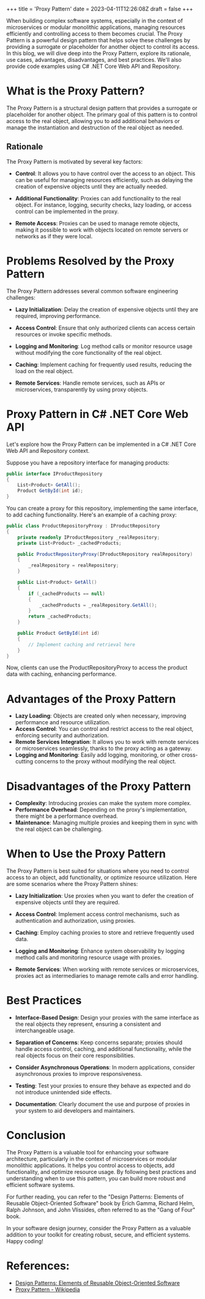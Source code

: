 +++
title = 'Proxy Pattern'
date = 2023-04-11T12:26:08Z
draft = false
+++

When building complex software systems, especially in the context of microservices or modular monolithic applications, managing resources efficiently and controlling access to them becomes crucial. The Proxy Pattern is a powerful design pattern that helps solve these challenges by providing a surrogate or placeholder for another object to control its access. In this blog, we will dive deep into the Proxy Pattern, explore its rationale, use cases, advantages, disadvantages, and best practices. We'll also provide code examples using C# .NET Core Web API and Repository.

# What is the Proxy Pattern?

The Proxy Pattern is a structural design pattern that provides a surrogate or placeholder for another object. The primary goal of this pattern is to control access to the real object, allowing you to add additional behaviors or manage the instantiation and destruction of the real object as needed.

## Rationale

The Proxy Pattern is motivated by several key factors:

- **Control**: It allows you to have control over the access to an object. This can be useful for managing resources efficiently, such as delaying the creation of expensive objects until they are actually needed.

- **Additional Functionality**: Proxies can add functionality to the real object. For instance, logging, security checks, lazy loading, or access control can be implemented in the proxy.

- **Remote Access**: Proxies can be used to manage remote objects, making it possible to work with objects located on remote servers or networks as if they were local.

# Problems Resolved by the Proxy Pattern

The Proxy Pattern addresses several common software engineering challenges:

- **Lazy Initialization**: Delay the creation of expensive objects until they are required, improving performance.

- **Access Control**: Ensure that only authorized clients can access certain resources or invoke specific methods.

- **Logging and Monitoring**: Log method calls or monitor resource usage without modifying the core functionality of the real object.

- **Caching**: Implement caching for frequently used results, reducing the load on the real object.

- **Remote Services**: Handle remote services, such as APIs or microservices, transparently by using proxy objects.

# Proxy Pattern in C# .NET Core Web API

Let's explore how the Proxy Pattern can be implemented in a C# .NET Core Web API and Repository context.

Suppose you have a repository interface for managing products:

```csharp
public interface IProductRepository
{
    List<Product> GetAll();
    Product GetById(int id);
}
```

You can create a proxy for this repository, implementing the same interface, to add caching functionality. Here's an example of a caching proxy:

```csharp
public class ProductRepositoryProxy : IProductRepository
{
    private readonly IProductRepository _realRepository;
    private List<Product> _cachedProducts;

    public ProductRepositoryProxy(IProductRepository realRepository)
    {
        _realRepository = realRepository;
    }

    public List<Product> GetAll()
    {
        if (_cachedProducts == null)
        {
            _cachedProducts = _realRepository.GetAll();
        }
        return _cachedProducts;
    }

    public Product GetById(int id)
    {
        // Implement caching and retrieval here
    }
}
```

Now, clients can use the ProductRepositoryProxy to access the product data with caching, enhancing performance.

# Advantages of the Proxy Pattern

- **Lazy Loading**: Objects are created only when necessary, improving performance and resource utilization.
- **Access Control**: You can control and restrict access to the real object, enforcing security and authorization.
- **Remote Services Integration**: It allows you to work with remote services or microservices seamlessly, thanks to the proxy acting as a gateway.
- **Logging and Monitoring**: Easily add logging, monitoring, or other cross-cutting concerns to the proxy without modifying the real object.

# Disadvantages of the Proxy Pattern

- **Complexity**: Introducing proxies can make the system more complex.
- **Performance Overhead**: Depending on the proxy's implementation, there might be a performance overhead.
- **Maintenance**: Managing multiple proxies and keeping them in sync with the real object can be challenging.

# When to Use the Proxy Pattern

The Proxy Pattern is best suited for situations where you need to control access to an object, add functionality, or optimize resource utilization. Here are some scenarios where the Proxy Pattern shines:

- **Lazy Initialization**: Use proxies when you want to defer the creation of expensive objects until they are required.

- **Access Control**: Implement access control mechanisms, such as authentication and authorization, using proxies.

- **Caching**: Employ caching proxies to store and retrieve frequently used data.

- **Logging and Monitoring**: Enhance system observability by logging method calls and monitoring resource usage with proxies.

- **Remote Services**: When working with remote services or microservices, proxies act as intermediaries to manage remote calls and error handling.

# Best Practices

- **Interface-Based Design**: Design your proxies with the same interface as the real objects they represent, ensuring a consistent and interchangeable usage.

- **Separation of Concerns**: Keep concerns separate; proxies should handle access control, caching, and additional functionality, while the real objects focus on their core responsibilities.

- **Consider Asynchronous Operations**: In modern applications, consider asynchronous proxies to improve responsiveness.

- **Testing**: Test your proxies to ensure they behave as expected and do not introduce unintended side effects.

- **Documentation**: Clearly document the use and purpose of proxies in your system to aid developers and maintainers.

# Conclusion

The Proxy Pattern is a valuable tool for enhancing your software architecture, particularly in the context of microservices or modular monolithic applications. It helps you control access to objects, add functionality, and optimize resource usage. By following best practices and understanding when to use this pattern, you can build more robust and efficient software systems.

For further reading, you can refer to the "Design Patterns: Elements of Reusable Object-Oriented Software" book by Erich Gamma, Richard Helm, Ralph Johnson, and John Vlissides, often referred to as the "Gang of Four" book.

In your software design journey, consider the Proxy Pattern as a valuable addition to your toolkit for creating robust, secure, and efficient systems. Happy coding!

# References:

- [Design Patterns: Elements of Reusable Object-Oriented Software](https://www.amazon.com/Design-Patterns-Elements-Reusable-Object-Oriented/dp/0201633612)
- [Proxy Pattern - Wikipedia](https://en.wikipedia.org/wiki/Proxy_pattern)
